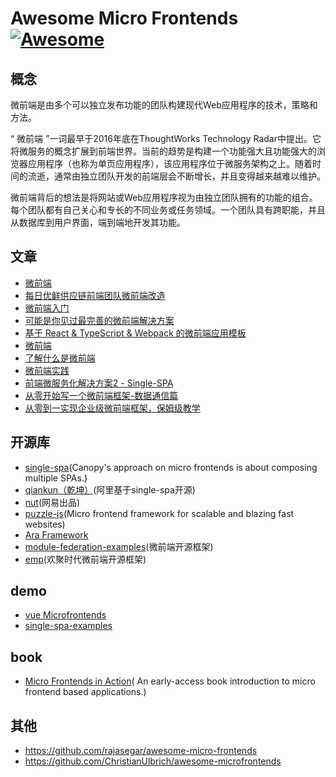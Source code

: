 # Awesome Micro Frontends [![Awesome](https://awesome.re/badge.svg)](https://awesome.re)

## 概念

微前端是由多个可以独立发布功能的团队构建现代Web应用程序的技术，策略和方法。

“ 微前端 ”一词最早于2016年底在ThoughtWorks Technology Radar中提出。它将微服务的概念扩展到前端世界。当前的趋势是构建一个功能强大且功能强大的浏览器应用程序（也称为单页应用程序），该应用程序位于微服务架构之上。随着时间的流逝，通常由独立团队开发的前端层会不断增长，并且变得越来越难以维护。

微前端背后的想法是将网站或Web应用程序视为由独立团队拥有的功能的组合。每个团队都有自己关心和专长的不同业务或任务领域。一个团队具有跨职能，并且从数据库到用户界面，端到端地开发其功能。


## 文章
* [微前端](https://github.com/neuland/micro-frontends)
* [每日优鲜供应链前端团队微前端改造](https://juejin.im/post/5d7f702ce51d4561f777e258)
* [微前端入门](https://juejin.im/post/5d8adb8ff265da5ba12cd173)
* [可能是你见过最完善的微前端解决方案](https://zhuanlan.zhihu.com/p/78362028)
* [基于 React & TypeScript & Webpack 的微前端应用模板](https://juejin.im/post/5c4f265e6fb9a049a97a199d)
* [微前端](https://www.cnblogs.com/zhuanzhuanfe/p/7644846.html)      
* [了解什么是微前端]( https://juejin.im/post/5d1f19e3f265da1bab29ce5f)
* [微前端实践](https://juejin.im/post/5cadd7835188251b2f3a4bb0)
* [前端微服务化解决方案2 - Single-SPA](https://alili.tech/archive/11052bf4/)
* [从零开始写一个微前端框架-数据通信篇](https://juejin.cn/post/6993210363072217096)
* [从零到一实现企业级微前端框架，保姆级教学](https://juejin.cn/post/7004661323124441102)


## 开源库
* [single-spa](https://single-spa.js.org/)(Canopy's approach on micro frontends is about composing multiple SPAs.)
* [qiankun（乾坤）](https://github.com/umijs/qiankun)(阿里基于single-spa开源)
* [nut](https://github.com/nut-project/nut)(网易出品)
* [puzzle-js](https://github.com/puzzle-js/puzzle-js)(Micro frontend framework for scalable and blazing fast websites)
* [Ara Framework](https://ara-framework.github.io/website/)
* [module-federation-examples](https://github.com/module-federation/module-federation-examples)(微前端开源框架)
* [emp](https://github.com/efoxTeam/emp)(欢聚时代微前端开源框架)



## demo
* [vue Microfrontends](https://github.com/joeldenning/coexisting-vue-microfrontends)
* [single-spa-examples](https://github.com/CanopyTax/single-spa-examples)

## book

* [Micro Frontends in Action](https://www.manning.com/books/micro-frontends-in-action)( An early-access book introduction to micro frontend based applications.)

## 其他
* https://github.com/rajasegar/awesome-micro-frontends
* https://github.com/ChristianUlbrich/awesome-microfrontends


